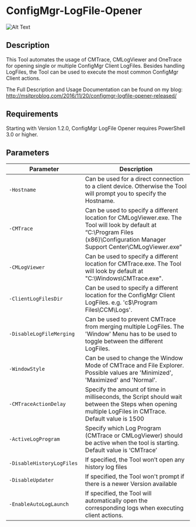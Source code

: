 # ConfigMgr-LogFile-Opener
![Alt Text](https://msitproblog.com/wp-content/uploads/2020/04/configmgr_logfile_opener_2.1.2_part1.png)

## Description
This Tool automates the usage of CMTrace, CMLogViewer and OneTrace for opening single or multiple ConfigMgr Client LogFiles. Besides handling LogFiles, the Tool can be used to execute the most common ConfigMgr Client actions.

The Full Description and Usage Documentation can be found on my blog: http://msitproblog.com/2016/11/20/configmgr-logfile-opener-released/

## Requirements
Starting with Version 1.2.0, ConfigMgr LogFile Opener requires PowerShell 3.0 or higher.

## Parameters
&nbsp;&nbsp;&nbsp;&nbsp;&nbsp;&nbsp;&nbsp;&nbsp;&nbsp;&nbsp;&nbsp;&nbsp;&nbsp;Parameter&nbsp;&nbsp;&nbsp;&nbsp;&nbsp;&nbsp;&nbsp;&nbsp;&nbsp;&nbsp;&nbsp;&nbsp;&nbsp; | Description
------------ | -------------
`-Hostname` |  Can be used for a direct connection to a client device. Otherwise the Tool will prompt you to specify the Hostname.
`-CMTrace` |  Can be used to specify a different location for CMLogViewer.exe. The Tool will look by default at “C:\Program Files (x86)\Configuration Manager Support Center\CMLogViewer.exe”
`-CMLogViewer` |  Can be used to specify a different location for CMTrace.exe. The Tool will look by default at "C:\Windows\CMTrace.exe".
`-ClientLogFilesDir` |  Can be used to specify a different location for the ConfigMgr Client LogFiles. e.g. 'c$\Program Files\CCM\Logs'.
`-DisableLogFileMerging` |  Can be used to prevent CMTrace from merging multiple LogFiles. The 'Window' Menu has to be used to toggle between the different LogFiles.
`-WindowStyle` |  Can be used to change the Window Mode of CMTrace and File Explorer. Possible values are 'Minimized', 'Maximized' and 'Normal'.
`-CMTraceActionDelay` |  Specify the amount of time in milliseconds, the Script should wait between the Steps when opening multiple LogFiles in CMTrace. Default value is 1500
`-ActiveLogProgram` |  Specify which Log Program (CMTrace or CMLogViewer) should be active when the tool is starting. Default value is ‘CMTrace’
`-DisableHistoryLogFiles` |  If specified, the Tool won’t open any history log files
`-DisableUpdater` |  If specified, the Tool won't prompt if there is a newer Version available
`-EnableAutoLogLaunch` |  If specified, the Tool will automatically open the corresponding logs when executing client actions.
